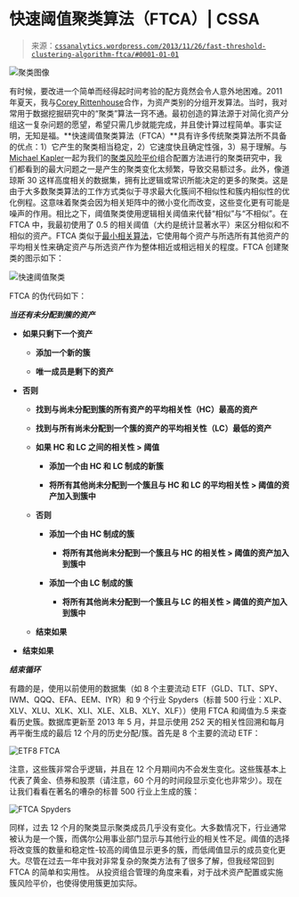 <!--yml

category: 未分类

日期：2024 年 05 月 12 日 17 时 56 分 25 秒

-->

# 快速阈值聚类算法（FTCA）| CSSA

> 来源：[`cssanalytics.wordpress.com/2013/11/26/fast-threshold-clustering-algorithm-ftca/#0001-01-01`](https://cssanalytics.wordpress.com/2013/11/26/fast-threshold-clustering-algorithm-ftca/#0001-01-01)

![聚类图像](https://cssanalytics.files.wordpress.com/2013/11/cluster-image.png)

有时候，要改进一个简单而经得起时间考验的配方竟然会令人意外地困难。2011 年夏天，我与[Corey Rittenhouse](http://catallacticanalysis.com/)合作，为资产类别的分组开发算法。当时，我对常用于数据挖掘研究中的“聚类”算法一窍不通。最初创造的算法源于对简化资产分组这一复杂问题的愿望，希望只需几步就能完成，并且使计算过程简单。事实证明，无知是福。**快速阈值聚类算法（FTCA）**具有许多传统聚类算法所不具备的优点：1）它产生的聚类相当稳定，2）它速度快且确定性强，3）易于理解。与[Michael Kapler](http://systematicinvestor.wordpress.com/)一起为我们的[聚类风险平价](http://www.systematicportfolio.com/rfinance2013)组合配置方法进行的聚类研究中，我们都看到的最大问题之一是产生的聚类变化太频繁，导致交易额过多。此外，像道琼斯 30 这样高度相关的数据集，拥有比逻辑或常识所能决定的更多的聚类。这是由于大多数聚类算法的工作方式类似于寻求最大化簇间不相似性和簇内相似性的优化例程。这意味着聚类会因为相关矩阵中的微小变化而改变，这些变化更有可能是噪声的作用。相比之下，阈值聚类使用逻辑相关阈值来代替“相似”与“不相似”。在 FTCA 中，我最初使用了 0.5 的相关阈值（大约是统计显著水平）来区分相似和不相似的资产。FTCA 类似于[最小相关算法](https://cssanalytics.wordpress.com/2012/09/21/minimum-correlation-algorithm-paper-release/ "最小相关算法论文发布")，它使用每个资产与所选所有其他资产的平均相关性来确定资产与所选资产作为整体相近或相远相关的程度。FTCA 创建聚类的图示如下：

![快速阈值聚类](https://cssanalytics.files.wordpress.com/2013/11/fast-threshold-clustering.png)

FTCA 的伪代码如下：

***当还有未分配到簇的资产***

+   **如果只剩下一个资产**

    +   **添加一个新的簇**

    +   **唯一成员是剩下的资产**

+   **否则**

    +   **找到与尚未分配到簇的所有资产的平均相关性（HC）最高的资产**

    +   **找到与所有尚未分配到一个簇的资产的平均相关性（LC）最低的资产**

    +   **如果 HC 和 LC 之间的相关性 > 阈值**

        +   **添加一个由 HC 和 LC 制成的新簇**

        +   **将所有其他尚未分配到一个簇且与 HC 和 LC 的平均相关性 > 阈值的资产加入到簇中**

    +   **否则**

        +   **添加一个由 HC 制成的簇**

            +   **将所有其他尚未分配到一个簇且与 HC 的相关性 > 阈值的资产加入到簇中**

        +   **添加一个由 LC 制成的簇**

            +   **将所有其他尚未分配到一个簇且与 LC 的相关性 > 阈值的资产加入到簇中**

    +   **结束如果**

+   **结束如果**

***结束循环***

有趣的是，使用以前使用的数据集（如 8 个主要流动 ETF（GLD、TLT、SPY、IWM、QQQ、EFA、EEM、IYR）和 9 个行业 Spyders（标普 500 行业：XLP、XLV、XLU、XLK、XLI、XLE、XLB、XLY、XLF））使用 FTCA 和阈值为.5 来查看历史簇。数据库更新至 2013 年 5 月，并显示使用 252 天的相关性回溯和每月再平衡生成的最后 12 个月的历史分配/簇。首先是 8 个主要的流动 ETF：

![ETF8 FTCA](https://cssanalytics.files.wordpress.com/2013/11/etf8-ftca.png)

注意，这些簇非常合乎逻辑，并且在 12 个月期间内不会发生变化。这些簇基本上代表了黄金、债券和股票（请注意，60 个月的时间段显示变化也非常少）。现在让我们看看在著名的嘈杂的标普 500 行业上生成的簇：

![FTCA Spyders](https://cssanalytics.files.wordpress.com/2013/11/ftca-spyders.png)

同样，过去 12 个月的聚类显示聚类成员几乎没有变化。大多数情况下，行业通常被认为是一个簇，而偶尔公用事业部门显示与其他行业的相关性不足。阈值的选择将改变簇的数量和稳定性-较高的阈值显示更多的簇，而低阈值显示的成员变化更大。尽管在过去一年中我对非常复杂的聚类方法有了很多了解，但我经常回到 FTCA 的简单和实用性。 从投资组合管理的角度来看，对于战术资产配置或实施簇风险平价，也使得使用簇更加实际。
